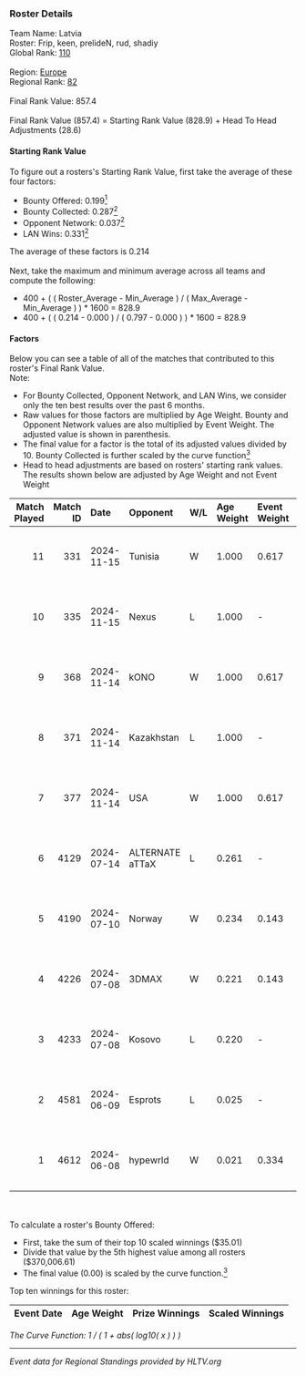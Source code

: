 ### Roster Details<br />
Team Name: Latvia<br />
Roster: Frip, keen, prelideN, rud, shadiy<br />
Global Rank: [110](../../standings_global_2024_12_02.md)<br />
<br />
Region: [Europe]( ../../standings_europe_2024_12_02.md)<br />
Regional Rank: [82]( ../../standings_europe_2024_12_02.md)<br />
<br />
Final Rank Value:  857.4<br />
<br />
Final Rank Value (857.4) = Starting Rank Value (828.9) + Head To Head Adjustments (28.6)<br />

#### Starting Rank Value<br />
To figure out a rosters's Starting Rank Value, first take the average of these four factors:<br />
- Bounty Offered: 0.199[<sup>1</sup>](#table2)
- Bounty Collected: 0.287[<sup>2</sup>](#table1)
- Opponent Network: 0.037[<sup>2</sup>](#table1)
- LAN Wins: 0.331[<sup>2</sup>](#table1)

The average of these factors is 0.214<br />
<br />
Next, take the maximum and minimum average across all teams and compute the following:<br />
- 400 + ( ( Roster_Average - Min_Average ) / ( Max_Average - Min_Average ) ) * 1600 = 828.9
- 400 + ( ( 0.214 - 0.000 ) / ( 0.797 - 0.000 ) ) * 1600 = 828.9


#### Factors<br />
Below you can see a table of all of the matches that contributed to this roster's Final Rank Value.<br />
Note:<br />

- For Bounty Collected, Opponent Network, and LAN Wins, we consider only the ten best results over the past 6 months.
- Raw values for those factors are multiplied by Age Weight. Bounty and Opponent Network values are also multiplied by Event Weight. The adjusted value is shown in parenthesis.
- The final value for a factor is the total of its adjusted values divided by 10. Bounty Collected is further scaled by the curve function[<sup>3</sup>](#curveFunction)
- Head to head adjustments are based on rosters' starting rank values. The results shown below are adjusted by Age Weight and not Event Weight
<span id="table1"></span><br />


| Match Played | Match ID | Date       | Opponent        | W/L | Age Weight | Event Weight | Bounty Collected | Opponent Network | LAN Wins  | H2H Adj. | Roster                            |
| -: | -: | :- | :- | :- | :- | :- | :- | :- | :- | -: | :- |
|           11 |      331 | 2024-11-15 | Tunisia         | W   | 1.000      | 0.617        | 0.017 (0.011)    | 0.058 (0.036)    | 1 (1.000) |    11.85 | Frip, keen, prelideN, rud, shadiy |
|           10 |      335 | 2024-11-15 | Nexus           | L   | 1.000      | -            | -                | -                | -         |    -5.53 | Frip, keen, prelideN, rud, shadiy |
|            9 |      368 | 2024-11-14 | kONO            | W   | 1.000      | 0.617        | 0.015 (0.010)    | 0.422 (0.260)    | 1 (1.000) |    19.41 | Frip, keen, prelideN, rud, shadiy |
|            8 |      371 | 2024-11-14 | Kazakhstan      | L   | 1.000      | -            | -                | -                | -         |    -4.15 | Frip, keen, prelideN, rud, shadiy |
|            7 |      377 | 2024-11-14 | USA             | W   | 1.000      | 0.617        | 0.000 (0.000)    | 0.070 (0.043)    | 1 (1.000) |     3.91 | Frip, keen, prelideN, rud, shadiy |
|            6 |     4129 | 2024-07-14 | ALTERNATE aTTaX | L   | 0.261      | -            | -                | -                | -         |    -0.85 | Frip, keen, prelideN, rud, shadiy |
|            5 |     4190 | 2024-07-10 | Norway          | W   | 0.234      | 0.143        | 0.000 (0.000)    | 0.132 (0.004)    | 0 (0.000) |     2.30 | Frip, keen, prelideN, rud, shadiy |
|            4 |     4226 | 2024-07-08 | 3DMAX           | W   | 0.221      | 0.143        | 0.409 (0.013)    | 0.739 (0.023)    | 0 (0.000) |     6.85 | Frip, keen, prelideN, rud, shadiy |
|            3 |     4233 | 2024-07-08 | Kosovo          | L   | 0.220      | -            | -                | -                | -         |    -4.85 | Frip, keen, prelideN, rud, shadiy |
|            2 |     4581 | 2024-06-09 | Esprots         | L   | 0.025      | -            | -                | -                | -         |    -0.45 | Frip, keen, prelideN, raw, shadiy |
|            1 |     4612 | 2024-06-08 | hypewrld        | W   | 0.021      | 0.334        | 0.000 (0.000)    | 0.000 (0.000)    | 1 (0.021) |     0.09 | Frip, keen, prelideN, raw, shadiy |

<br />
<span id="table2"></span><br />
To calculate a roster's Bounty Offered:<br />

- First, take the sum of their top 10 scaled winnings ($35.01)
- Divide that value by the 5th highest value among all rosters ($370,006.61)
- The final value (0.00) is scaled by the curve function.[<sup>3</sup>](#curveFunction)

Top ten winnings for this roster:<br />

| Event Date | Age Weight | Prize Winnings | Scaled Winnings |
| :- | -: | :- | :- |


<span id="curveFunction"></span>_The Curve Function: 1 / ( 1 + abs( log10( x ) ) )_<br />

---
_Event data for Regional Standings provided by HLTV.org_<br />
